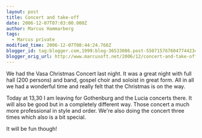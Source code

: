```yaml
---
layout: post
title: Concert and take-off
date: 2006-12-07T07:03:00.000Z
author: Marcus Hammarberg
tags:
  - Marcus private
modified_time: 2006-12-07T08:44:24.766Z
blogger_id: tag:blogger.com,1999:blog-36533086.post-5507157676047744234
blogger_orig_url: http://www.marcusoft.net/2006/12/concert-and-take-off.html
---
```


We had
the Vasa Christmas Concert last night. It was a great night with full
hall (200 persons) and band, gospel choir and soloist in great form. All
in all we had a wonderful time and really felt that the Christmas is on
the way.

Today at 13,30 I am leaving for Gothenburg and the Lucia concerts there.
It will also be good but in a completely different way. Those concert a
much more professional in style and order. We're also doing the concert
three times which also is a bit special.

It will be fun though!
